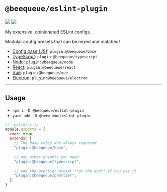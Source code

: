 # `@beequeue/eslint-plugin`

[![](https://img.shields.io/npm/v/@beequeue/eslint-plugin)](https://www.npmjs.com/package/@beequeue/eslint-plugin)
[![](https://img.shields.io/github/workflow/status/BeeeQueue/eslint-plugin/CI?label=build)](https://github.com/BeeeQueue/eslint-plugin/actions?query=branch%3Amain+workflow%3ACI)

My extensive, opinionated ESLint configs.

Modular config presets that can be mixed and matched!

- [Config base (JS)](./src/config/base.ts): `plugin:@beequeue/base`
- [TypeScript](./src/config/typescript.ts): `plugin:@beequeue/typescript`
- [Node](./src/config/node.ts): `plugin:@beequeue/node`
- [React](./src/config/react.ts): `plugin:@beequeue/react`
- [Vue](./src/config/vue.ts): `plugin:@beequeue/vue`
- [Electron](./src/config/electron.ts): `plugin:@beequeue/electron`

---

## Usage

- `npm i -D @beequeue/eslint-plugin`
- `yarn add -D @beequeue/eslint-plugin`

```js
// .eslintrc.js
module.exports = {
  root: true,
  extends: [
    // The base rules are always required
    "plugin:@beequeue/base",
    
    // Any other presets you need
    "plugin:@beequeue/typescript",
    
    // Add the prettier preset **at the end** if you use it
    "plugin:@beequeue/prettier",
  ],
}
```
